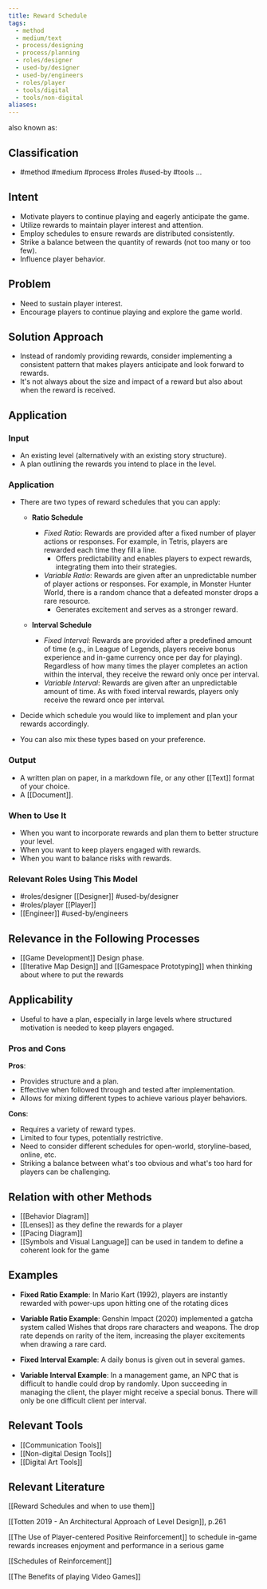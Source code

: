 ```yaml
---
title: Reward Schedule
tags:
  - method
  - medium/text
  - process/designing
  - process/planning
  - roles/designer
  - used-by/designer
  - used-by/engineers
  - roles/player
  - tools/digital
  - tools/non-digital
aliases:
---
```


also known as: 

## Classification
- #method 
#medium 
#process 
#roles 
#used-by 
#tools 
...

## Intent

- Motivate players to continue playing and eagerly anticipate the game.
- Utilize rewards to maintain player interest and attention.
- Employ schedules to ensure rewards are distributed consistently.
- Strike a balance between the quantity of rewards (not too many or too few).
- Influence player behavior.

## Problem

- Need to sustain player interest.
- Encourage players to continue playing and explore the game world.

## Solution Approach

- Instead of randomly providing rewards, consider implementing a consistent pattern that makes players anticipate and look forward to rewards.
- It's not always about the size and impact of a reward but also about when the reward is received.

## Application

### Input

- An existing level (alternatively with an existing story structure).
- A plan outlining the rewards you intend to place in the level.

### Application

- There are two types of reward schedules that you can apply:
    
    - **Ratio Schedule**
        - *Fixed Ratio*: Rewards are provided after a fixed number of player actions or responses. For example, in Tetris, players are rewarded each time they fill a line.
            - Offers predictability and enables players to expect rewards, integrating them into their strategies.
        - *Variable Ratio*: Rewards are given after an unpredictable number of player actions or responses. For example, in Monster Hunter World, there is a random chance that a defeated monster drops a rare resource.
            - Generates excitement and serves as a stronger reward.
              
    - **Interval Schedule**
        - *Fixed Interval*: Rewards are provided after a predefined amount of time (e.g., in League of Legends, players receive bonus experience and in-game currency once per day for playing). Regardless of how many times the player completes an action within the interval, they receive the reward only once per interval.
        - *Variable Interval*: Rewards are given after an unpredictable amount of time. As with fixed interval rewards, players only receive the reward once per interval.
          
- Decide which schedule you would like to implement and plan your rewards accordingly.
- You can also mix these types based on your preference.
    

### Output

- A written plan on paper, in a markdown file, or any other [[Text]] format of your choice.
- A [[Document]].

### When to Use It

- When you want to incorporate rewards and plan them to better structure your level.
- When you want to keep players engaged with rewards.
- When you want to balance risks with rewards.

### Relevant Roles Using This Model

- #roles/designer [[Designer]] #used-by/designer
- #roles/player [[Player]]
- [[Engineer]] #used-by/engineers 

## Relevance in the Following Processes

- [[Game Development]] Design phase.
- [[Iterative Map Design]] and [[Gamespace Prototyping]] when thinking about where to put the rewards

## Applicability

- Useful to have a plan, especially in large levels where structured motivation is needed to keep players engaged.

### Pros and Cons

**Pros**:

- Provides structure and a plan.
- Effective when followed through and tested after implementation.
- Allows for mixing different types to achieve various player behaviors.

**Cons**:

- Requires a variety of reward types.
- Limited to four types, potentially restrictive.
- Need to consider different schedules for open-world, storyline-based, online, etc.
- Striking a balance between what's too obvious and what's too hard for players can be challenging.

## Relation with other Methods
- [[Behavior Diagram]]
- [[Lenses]] as they define the rewards for a player
- [[Pacing Diagram]]
- [[Symbols and Visual Language]] can be used in tandem to define a coherent look for the game

## Examples

- **Fixed Ratio Example**: In Mario Kart (1992), players are instantly rewarded with power-ups upon hitting one of the rotating dices
  
- **Variable Ratio Example**: Genshin Impact (2020) implemented a gatcha system called Wishes that drops rare characters and weapons. The drop rate depends on rarity of the item, increasing the player excitements when drawing a rare card.

- **Fixed Interval Example**: A daily bonus is given out in several games.

- **Variable Interval Example**: In a management game, an NPC that is difficult to handle could drop by randomly. Upon succeeding in managing the client, the player might receive a special bonus. There will only be one difficult client per interval.

## Relevant Tools

- [[Communication Tools]]
- [[Non-digital Design Tools]]
- [[Digital Art Tools]]

## Relevant Literature

[[Reward Schedules and when to use them]]

[[Totten 2019 - An Architectural Approach of Level Design]], p.261

[[The Use of Player-centered Positive Reinforcement]] to schedule in-game rewards increases enjoyment and performance in a serious game

[[Schedules of Reinforcement]]

[[The Benefits of playing Video Games]]
